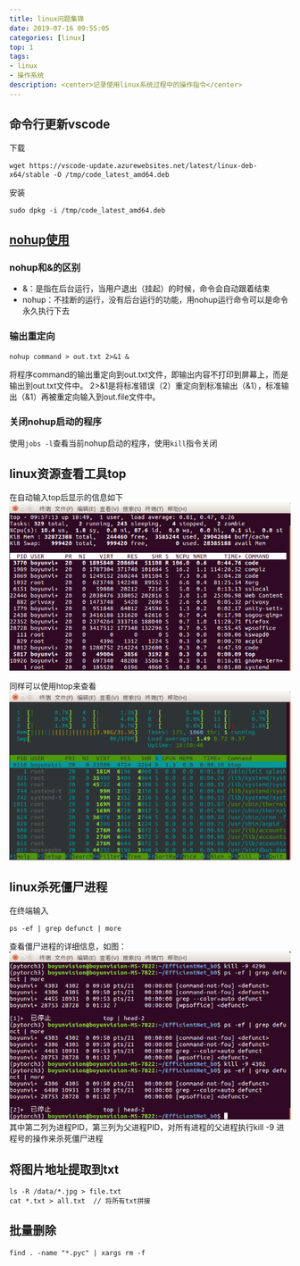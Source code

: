 ```yaml
---
title: linux问题集锦
date: 2019-07-16 09:55:05
categories: [linux]
top: 1
tags:
- linux
- 操作系统
description: <center>记录使用linux系统过程中的操作指令</center>
---
```


## 命令行更新vscode

下载
```shell
wget https://vscode-update.azurewebsites.net/latest/linux-deb-x64/stable -O /tmp/code_latest_amd64.deb
```
安装
```shell
sudo dpkg -i /tmp/code_latest_amd64.deb
```

## [nohup使用](https://wsgzao.github.io/post/nohup/)

### nohup和&的区别

- &：是指在后台运行，当用户退出（挂起）的时候，命令会自动跟着结束
- nohup：不挂断的运行，没有后台运行的功能，用nohup运行命令可以是命令永久执行下去

### 输出重定向

```shell
nohup command > out.txt 2>&1 &
```
将程序command的输出重定向到out.txt文件，即输出内容不打印到屏幕上，而是输出到out.txt文件中。
2>&1是将标准错误（2）重定向到标准输出（&1），标准输出（&1）再被重定向输入到out.file文件中。

### 关闭nohup启动的程序

使用`jobs -l`查看当前nohup启动的程序，使用`kill`指令关闭

## linux资源查看工具top

在自动输入top后显示的信息如下
![Top](linux问题集锦/top.png)

同样可以使用htop来查看
![htop](linux问题集锦/htop.png)

## linux杀死僵尸进程

在终端输入

```shell
ps -ef | grep defunct | more
```

查看僵尸进程的详细信息，如图：
![僵尸进程](linux问题集锦/僵尸进程.png)
其中第二列为进程PID，第三列为父进程PID，对所有进程的父进程执行kill -9 进程号的操作来杀死僵尸进程

## 将图片地址提取到txt

```shell
ls -R /data/*.jpg > file.txt
cat *.txt > all.txt  // 将所有txt拼接
```

## 批量删除

```shell
find . -name "*.pyc" | xargs rm -f
```
